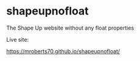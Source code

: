 # shapeupnofloat
The Shape Up website without any float properties

Live site:

https://mroberts70.github.io/shapeupnofloat/

